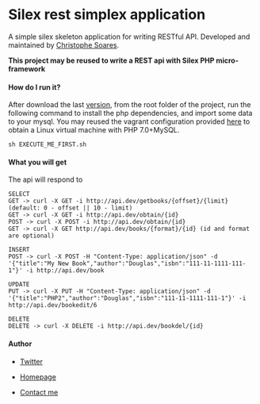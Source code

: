 # Silex rest simplex application

A simple silex skeleton application for writing RESTful API. Developed and maintained by [Christophe Soares](http://homepage.ufp.pt/~csoares).

**This project may be reused to write a REST api with Silex PHP micro-framework**

#### How do I run it?
After download the last [version](https://github.com/csoares/silexrest_template), from the root folder of the project, run the following command to install the php dependencies, and import some data to your mysql.
You may reused the vagrant configuration provided [here](https://github.com/csoares/vagrant-php7) to obtain a Linux virtual machine with PHP 7.0+MySQL.

```
sh EXECUTE_ME_FIRST.sh
```

#### What you will get
The api will respond to
```
SELECT
GET -> curl -X GET -i http://api.dev/getbooks/{offset}/{limit} (default: 0 - offset || 10 - limit)
GET -> curl -X GET -i http://api.dev/obtain/{id}
POST -> curl -X POST -i http://api.dev/obtain/{id}
GET -> curl -X GET http://api.dev/books/{format}/{id} (id and format are optional)

INSERT
POST -> curl -X POST -H "Content-Type: application/json" -d '{"title":"My New Book","author":"Douglas","isbn":"111-11-1111-111-1"}' -i http://api.dev/book

UPDATE
PUT -> curl -X PUT -H "Content-Type: application/json" -d '{"title":"PHP2","author":"Douglas","isbn":"111-11-1111-111-1"}' -i http://api.dev/bookedit/6

DELETE
DELETE -> curl -X DELETE -i http://api.dev/bookdel/{id}
```



#### Author


* [Twitter](https://twitter.com/soareschris)

* [Homepage](http://homepage.ufp.pt/~csoares)

* [Contact me](mailto:csoares@ufp.edu.pt)



